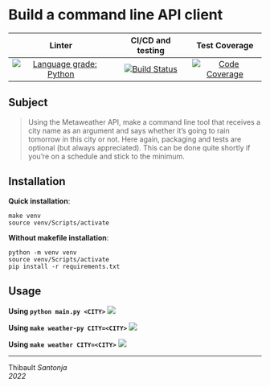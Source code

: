 Build a command line API client
===

|                                                                                                        Linter                                                                                                        |                                                                         CI/CD and testing                                                                         |                                                                                                Test Coverage                                                                                                 |
|:--------------------------------------------------------------------------------------------------------------------------------------------------------------------------------------------------------------------:|:-----------------------------------------------------------------------------------------------------------------------------------------------------------------:|:------------------------------------------------------------------------------------------------------------------------------------------------------------------------------------------------------------:|
| [![Language grade: Python](https://img.shields.io/lgtm/grade/python/g/Thibault-Santonja/weather_api.svg?logo=lgtm&logoWidth=18)](https://lgtm.com/projects/g/Thibault-Santonja/weather_api/context:python) | [![Build Status](https://circleci.com/gh/Thibault-Santonja/weather_api.svg?style=svg)](https://circleci.com/gh/Thibault-Santonja/weather_api) | [![Code Coverage](https://img.shields.io/codecov/c/github/Thibault-Santonja/weather_api.svg?style=for-the-badge)](https://codecov.io/github/Thibault-Santonja/weather_api?branch=master) |


## Subject
> Using the Metaweather API, make a command line tool that receives a city name as an
argument and says whether it’s going to rain tomorrow in this city or not. Here again,
packaging and tests are optional (but always appreciated). This can be done quite
shortly if you’re on a schedule and stick to the minimum.


## Installation
**Quick installation**:<br/>
```shell
make venv
source venv/Scripts/activate
```

**Without makefile installation**:<br/>
```shell
python -m venv venv
source venv/Scripts/activate
pip install -r requirements.txt
```

## Usage

**Using `python main.py <CITY>`**
![](https://i.imgur.com/8oo2QIj.png)

**Using `make weather-py CITY=<CITY>`**
![](https://i.imgur.com/c3y1rvG.png)

**Using `make weather CITY=<CITY>`**
![](https://i.imgur.com/kiUiqiK.png)


---
Thibault *Santonja*<br/>
*2022*
